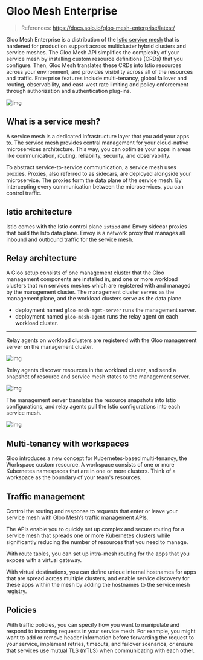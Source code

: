 # Gloo Mesh Enterprise

> References: https://docs.solo.io/gloo-mesh-enterprise/latest/


Gloo Mesh Enterprise is a distribution of the [Istio service mesh](https://istio.io/) that is hardened for production support across multicluster hybrid clusters and service meshes. The Gloo Mesh API simplifies the complexity of your service mesh by  installing custom resource definitions (CRDs) that you configure. Then,  Gloo Mesh translates these CRDs into Istio resources across your  environment, and provides visibility across all of the resources and  traffic. Enterprise features include multi-tenancy, global failover and  routing, observability, and east-west rate limiting and policy  enforcement through authorization and authentication plug-ins.

![img](.gloo-mesh-images/gloo-overview.png)

## What is a service mesh?

A service mesh is a dedicated infrastructure layer that you add your  apps to. The service mesh provides central management for your  cloud-native microservices architecture. This way, you can optimize your apps in areas like communication, routing, reliability, security, and  observability.

To abstract service-to-service communication, a service mesh uses  proxies. Proxies, also referred to as sidecars, are deployed alongside  your microservice. The proxies form the data plane of the service mesh. By intercepting  every communication between the microservices, you can control traffic. 

## Istio architecture 

Istio comes with the Istio control plane `istiod` and  Envoy sidecar proxies that build the Isto data plane. Envoy is a network proxy that manages all inbound and outbound traffic for the service  mesh.

## Relay architecture

A Gloo setup consists of one management cluster that the Gloo  management components are installed in, and one or more workload  clusters that run services meshes which are registered with and managed  by the management cluster. The management cluster serves as the  management plane, and the workload clusters serve as the data plane.

- deployment named `gloo-mesh-mgmt-server` runs the management server.
- deployment named `gloo-mesh-agent`  runs the relay agent on each workload cluster. 

---

Relay agents on workload clusters are registered with the Gloo management server on the management cluster.

![img](.gloo-mesh-images/arch-relay1-server-agent.svg)

Relay agents discover resources in the workload cluster, and send a snapshot of resource and service mesh states to the management server.

![img](.gloo-mesh-images/arch-relay2-istio.svg)

The management server translates the resource snapshots into Istio configurations, and relay agents pull the Istio configurations into each service mesh.

![img](.gloo-mesh-images/arch-relay3-user-apply.svg)

## Multi-tenancy with workspaces

Gloo introduces a new concept for Kubernetes-based multi-tenancy, the Workspace custom resource. A workspace consists of one or more  Kubernetes namespaces that are in one or more clusters. Think of a  workspace as the boundary of your team's resources.

## Traffic management

Control the routing and response to requests that enter or leave your service mesh with Gloo Mesh’s traffic management APIs.

The APIs enable you to quickly set up complex and secure routing for a service mesh that spreads one or more Kubernetes clusters while  significantly reducing the number of resources that you need to manage.

With route tables, you can set up intra-mesh routing for the apps that you expose with a virtual gateway.

With virtual destinations, you can define unique internal hostnames for  apps that are spread across multiple clusters, and enable service  discovery for these apps within the mesh by adding the hostnames to the  service mesh registry.

## Policies

With traffic policies, you can specify how you want to manipulate and respond to incoming requests in your service mesh. For example, you  might want to add or remove header information before forwarding the  request to your service, implement retries, timeouts, and failover  scenarios, or ensure that services use mutual TLS (mTLS) when  communicating with each other.
